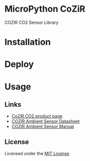 # MicroPython CoZiR

COZIR CO2 Sensor Library

# Installation



# Deploy



# Usage





## Links

* [CoZiR CO2 product page](https://www.co2meter.com/collections/gss)
* [COZIR Ambient Sensor Datasheet](http://www.co2meters.com/Documentation/Datasheets/DS-GC-0010-COZIR-Ambient.pdf)
* [COZIR Ambient Sensor Manual](http://www.co2meters.com/Documentation/Manuals/Manual-GSS-Sensors.pdf)

## License

Licensed under the [MIT License](http://opensource.org/licenses/MIT).
